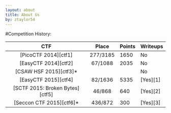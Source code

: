 ```yaml
---
layout: about
title: About Us
by: ztaylor54
---
```

#Competition History:

|           CTF                   |   Place  | Points  | Writeups |
|:-------------------------------:|:--------:|---------|----------|
| [PicoCTF 2014][ctf1]            | 277/3185 |  1650   | No       |
| [EasyCTF 2014][ctf2]            | 67/1088  |  2035   | No       |
| [CSAW HSF 2015][ctf3]*          |          |         | No       |
| [EasyCTF 2015][ctf4]            | 82/1636  |  5335   | [Yes][1] |
| [SCTF 2015: Broken Bytes][ctf5] | 46/868   |  640    | [Yes][2] |
| [Seccon CTF 2015][ctf6]*        | 436/872  |  300    | [Yes][3] |
